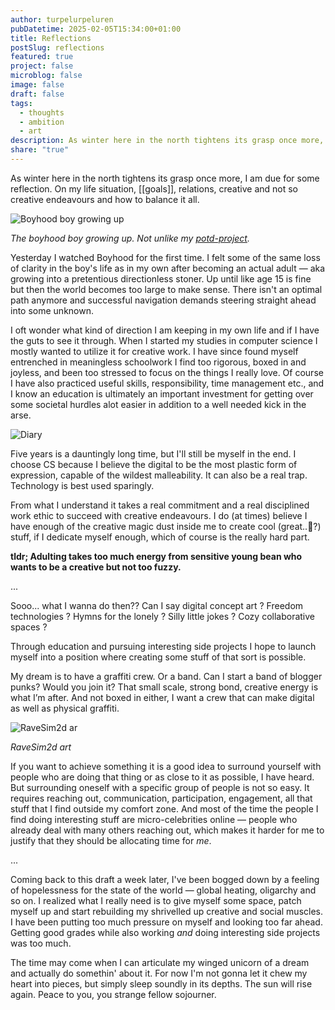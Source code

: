 ```yaml
---
author: turpelurpeluren
pubDatetime: 2025-02-05T15:34:00+01:00
title: Reflections
postSlug: reflections
featured: true
project: false
microblog: false
image: false
draft: false
tags:
  - thoughts
  - ambition
  - art
description: As winter here in the north tightens its grasp once more, I am due for some reflection. On my life situation, goals, relations, creative and not so creative endeavours and how to balance it all.
share: "true"
---
```


As winter here in the north tightens its grasp once more, I am due for some reflection. On my life situation, [[goals]], relations, creative and not so creative endeavours and how to balance it all.

![Boyhood boy growing up](@assets/images/boyhood.jpg)<figcaption>*The boyhood boy growing up. Not unlike my [potd-project](/posts/potd-webplayer/).*</figcaption>

Yesterday I watched Boyhood for the first time. I felt some of the same loss of clarity in the boy's life as in my own after becoming an actual adult — aka growing into a pretentious directionless stoner. Up until like age 15 is fine but then the world becomes too large to make sense. There isn't an optimal path anymore and successful navigation demands steering straight ahead into some unknown.

I oft wonder what kind of direction I am keeping in my own life and if I have the guts to see it through. When I started my studies in computer science I mostly wanted to utilize it for creative work. I have since found myself entrenched in meaningless schoolwork I find too rigorous, boxed in and joyless, and been too stressed to focus on the things I really love. Of course I have also practiced useful skills, responsibility, time management etc., and I know an education is ultimately an important investment for getting over some societal hurdles alot easier in addition to a well needed kick in the arse.

![Diary](@assets/images/diary.jpg)

Five years is a dauntingly long time, but I'll still be myself in the end. I choose CS because I believe the digital to be the most plastic form of expression, capable of the wildest malleability. It can also be a real trap. Technology is best used sparingly.

From what I understand it takes a real commitment and a real disciplined work ethic to succeed with creative endeavours. I do (at times) believe I have enough of the creative magic dust inside me to create cool (great..🫣?) stuff, if I dedicate myself enough, which of course is the really hard part.

**tldr; Adulting takes too much energy from sensitive young bean who wants to be a creative but not too fuzzy.**

...

Sooo... what I wanna do then?? Can I say digital concept art ? Freedom technologies ? Hymns for the lonely ? Silly little jokes ? Cozy collaborative spaces ?

Through education and pursuing interesting side projects I hope to launch myself into a position where creating some stuff of that sort is possible.

My dream is to have a graffiti crew. Or a band. Can I start a band of blogger punks? Would you join it? That small scale, strong bond, creative energy is what I’m after. And not boxed in either, I want a crew that can make digital as well as physical graffiti.

![RaveSim2d ar](@assets/images/raveSimWarehouse2.png)<figcaption>*RaveSim2d art*</figcaption>

If you want to achieve something it is a good idea to surround yourself with people who are doing that thing or as close to it as possible, I have heard. But surrounding oneself with a specific group of people is not so easy. It requires reaching out, communication, participation, engagement, all that stuff that I find outside my comfort zone. And most of the time the people I find doing interesting stuff are micro-celebrities online — people who already deal with many others reaching out, which makes it harder for me to justify that they should be allocating time for *me*.

...

Coming back to this draft a week later, I've been bogged down by a feeling of hopelessness for the state of the world — global heating, oligarchy and so on. I realized what I really need is to give myself some space, patch myself up and start rebuilding my shrivelled up creative and social muscles. I have been putting too much pressure on myself and looking too far ahead. Getting good grades while also working *and* doing interesting side projects was too much.

The time may come when I can articulate my winged unicorn of a dream and actually do somethin' about it. For now I'm not gonna let it chew my heart into pieces, but simply sleep soundly in its depths. The sun will rise again. Peace to you, you strange fellow sojourner.



